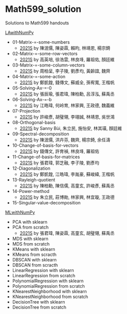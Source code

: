 # Math599_solution
Solutions to Math599 handouts


[LAwithNumPy](https://github.com/jephianlin/LAwithNumPy)
- 01-Matrix-=-some-numbers
  + [2021S](01-Matrix-=-some-numbers-2021S.ipynb) by 陳泯儒, 陳姿霖, 賴昀, 林靖恩, 楊宗錡
- 02-Matrix-=-some-row-vectors
  + [2021S](02-Matrix-=-some-row-vectors-2021S.ipynb) by 高英培, 徐浩雲, 林良埄, 羅祖佑, 顏廷維
- 03-Matrix-=-some-column-vectors
  + [2021S](03-Matrix-=-some-column-vectors-2021S.ipynb) by 周柏呈, 李子陵, 劉彥均, 黃齡誼, 魏齊
- 04-Matrix-=-some-action
  + [2021S](04-Matrix-=-some-action-2021S.ipynb) by 鄭凱鍠, 錢傳文, 蘇威全, 孫宥寬, 王楷帆
- 05-Solving-Ax-=-0
  + [2021S](05-Solving-Ax-=-0-2021S.ipynb) by 張辰瑜, 張君瑋, 陳柏勳, 呂淳泓, 蘇禹丞
- 06-Solving-Ax-=-b
  + [2021S](06-Solving-Ax-=-b-2021S.ipynb) by 江皓瑋, 何岭育, 林家興, 王政德, 魏義維
- 07-Projection
  + [2021S](07-Projection-2021S.ipynb) by 許峻彥, 胡璧翎, 李翊誠, 林靖恩, 吳世鴻
- 08-Orthogonal-basis
  + [2021S](08-Orthogonal-basis-2021S.ipynb) by Sanny Bùi, 朱立民, 施怡安, 林其璜, 顏廷維
- 09-Spectral-decomposition
  + [2021S](09-Spectral-decomposition-2021S.ipynb) by 陳泯儒, 洪卉芬, 魏齊, 楊宗錡, 余任濤
- 10-Change-of-basis-for-vectors
  + [2021S](10-Change-of-basis-for-vectors-2021S.ipynb) by 錢傳文, 許育禎, 林良埄, 羅祖佑
- 11-Change-of-basis-for-matrices
  + [2021S](11-Change-of-basis-for-matrices-2021S.ipynb) by 張君瑋, 郭芝融, 李子陵, 劉彥均
- 12-Diagonalization
  + [2021S](12-Diagonalization-2021S.ipynb) by 鄭凱鍠, 江皓瑋, 李胤豪, 蘇峻緯, 王楷帆
- 13-Rayleigh-quotient
  + [2021S](13-Rayleigh-quotient-2021S.ipynb) by 陳柏勳, 陳信儒, 高童玄, 許峻彥, 蘇禹丞
- 14-Power-method
  + [2021S](14-Power-method-2021S.ipynb) by 朱立民, 莊博勛, 林家興, 林宜璇, 王政德	
- 15-Singular-value-decomposition


[MLwithNumPy](http://www.math.nsysu.edu.tw/~chlin/2021SMath599/2021SMath599.html)
- PCA with sklearn
- PCA from scratch
  + [2021S](PCA-from-scratch-2021S.ipynb) by 張君瑋, 陳姿霖, 高童玄, 胡璧翎, 蘇禹丞
- MDS with sklearn
- MDS from scratch
- KMeans with sklearn
- KMeans from scracth
- DBSCAN with sklearn
- DBSCAN from scracth
- LinearRegression with sklearn
- LinearRegression from scratch
- PolynomialRegression with sklearn
- PolynomialRegression from scratch
- KNearestNeighborhood with sklearn
- KNearestNeighborhood from scratch
- DecisionTree with sklearn
- DecisionTree from scratch
